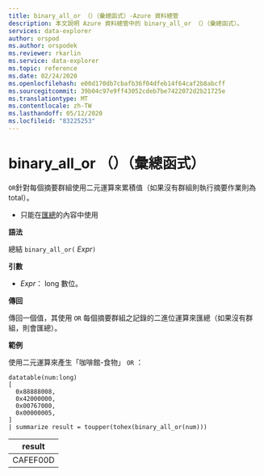 ```yaml
---
title: binary_all_or （）（彙總函式）-Azure 資料總管
description: 本文說明 Azure 資料總管中的 binary_all_or （）（彙總函式）。
services: data-explorer
author: orspod
ms.author: orspodek
ms.reviewer: rkarlin
ms.service: data-explorer
ms.topic: reference
ms.date: 02/24/2020
ms.openlocfilehash: e00d170db7cbafb36f04dfeb14f64caf2b8abcff
ms.sourcegitcommit: 39b04c97e9ff43052cdeb7be7422072d2b21725e
ms.translationtype: MT
ms.contentlocale: zh-TW
ms.lasthandoff: 05/12/2020
ms.locfileid: "83225253"
---
```

# <a name="binary_all_or-aggregation-function"></a>binary_all_or （）（彙總函式）

`OR`針對每個摘要群組使用二元運算來累積值（如果沒有群組則執行摘要作業則為 total）。

* 只能在[匯總](summarizeoperator.md)的內容中使用

**語法**

總結 `binary_all_or(` *Expr*`)`

**引數**

* *Expr*： long 數位。

**傳回**

傳回一個值，其使用 `OR` 每個摘要群組之記錄的二進位運算來匯總（如果沒有群組，則會匯總）。

**範例**

使用二元運算來產生「咖啡館-食物」 `OR` ：

<!-- csl: https://help.kusto.windows.net/Samples -->
```kusto
datatable(num:long)
[
  0x88888008,
  0x42000000,
  0x00767000,
  0x00000005, 
]
| summarize result = toupper(tohex(binary_all_or(num)))
```

|result|
|---|
|CAFEF00D|
